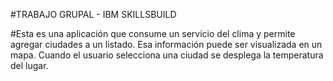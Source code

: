 #TRABAJO GRUPAL - IBM SKILLSBUILD

#Esta es una aplicación que consume un servicio del clima y permite agregar ciudades a un listado. Esa información puede ser visualizada en un mapa. Cuando el usuario selecciona una ciudad se desplega la temperatura del lugar.
